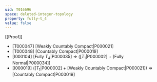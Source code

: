 ```yaml
---
uid: T016696
space: deleted-integer-topology
property: fully-t_4
value: false
---
```

[[Proof]]

* [T000047] [Weakly Countably Compact|P000021]
* [T000048] [Countably Compact|P000019]
* [I000104] [Fully $T_4$|P000035] => ([$T_1$|P000002] + [Fully Normal|P000034])
* [I000019] ([$T_1$|P000002] + [Weakly Countably Compact|P000021]) => [Countably Compact|P000019]

